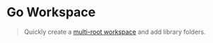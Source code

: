 # Go Workspace
> Quickly create a [multi-root workspace](https://code.visualstudio.com/docs/editor/multi-root-workspaces) and add library folders.
